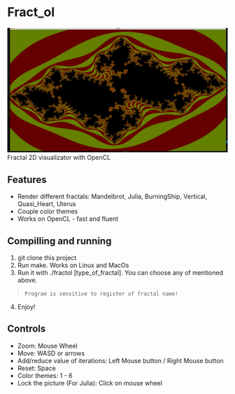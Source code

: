 # Fract_ol
![Fractol Julia](https://github.com/sscottie/fract_ol/blob/master/example.jpg)
Fractal 2D visualizator with OpenCL

## Features
* Render different fractals: Mandelbrot, Julia, BurningShip, Vertical, Quasi_Heart, Uterus
* Couple color themes
* Works on OpenCL - fast and fluent

## Compilling and running

1. git clone this project
2. Run make. Works on Linux and MacOs
3. Run it with ./fractol [type_of_fractal]. You can choose any of mentioned above.
>     Program is sensitive to register of fractal name!
4. Enjoy!

## Controls

* Zoom: Mouse Wheel
* Move: WASD or arrows
* Add/reduce value of iterations: Left Mouse button / Right Mouse button
* Reset: Space
* Color themes: 1 - 6
* Lock the picture (For Julia): Click on mouse wheel
